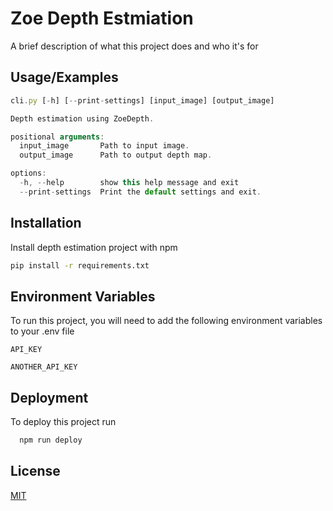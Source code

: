 
# Zoe Depth Estmiation

A brief description of what this project does and who it's for


## Usage/Examples

```javascript
cli.py [-h] [--print-settings] [input_image] [output_image]

Depth estimation using ZoeDepth.

positional arguments:
  input_image       Path to input image.
  output_image      Path to output depth map.

options:
  -h, --help        show this help message and exit
  --print-settings  Print the default settings and exit.
```


## Installation

Install depth estimation project with npm

```bash
pip install -r requirements.txt

```
    
## Environment Variables

To run this project, you will need to add the following environment variables to your .env file

`API_KEY`

`ANOTHER_API_KEY`


## Deployment

To deploy this project run

```bash
  npm run deploy
```


## License

[MIT](https://choosealicense.com/licenses/mit/)

